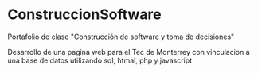 # ConstruccionSoftware
Portafolio de clase "Construcción de software y toma de decisiones"

Desarrollo de una pagina web para el Tec de Monterrey con vinculacion a una base de datos utilizando sql, htmal, php y javascript

